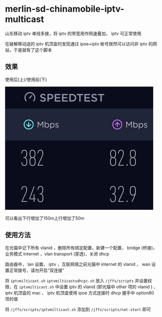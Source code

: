 # merlin-sd-chinamobile-iptv-multicast

山东移动 iptv 单线多拨，将 iptv 的带宽用作网速叠加， iptv 可正常使用

在破解移动送的 iptv 机顶盒时发现通过 ipoe+iptv 帐号居然可以访问非 iptv 的网站，于是就有了这个脚本

## 效果

使用后(上)/使用前(下)

![](https://raw.githubusercontent.com/rhjdvsgsgks/merlin-sd-chinamobile-iptv-multicast/master/Screenshot.png)

可以看出下行增加了150m上行增加了50m

## 使用方法

在光猫中记下所有 vlanid ，删除所有绑定配置，新建一个配置， bridge (桥接)，业务模式 Internet ，vlan transport (穿透)，关闭 dhcp

路由器中， lan 设置， iptv ，互联网填之前光猫中 internet 的 vlanid ， wan 设置正常拨号，请勿开启“双连接”

将 `iptvmilticast.sh` `iptvmilticastudhcpc.sh` 放入 `/jffs/scripts` 并设置权限，在 `iptvmilticast.sh` 中设置 iptv 的 vlanid (即光猫中 other 项的 vlanid ) 、 iptv 机顶盒的 mac 、 iptv 机顶盒使用 ipoe 方式连接时 dhcp 握手中 option60 项的值

将 `/jffs/scripts/iptvmilticast.sh` 添加到 `/jffs/scripts/nat-start` 即可
